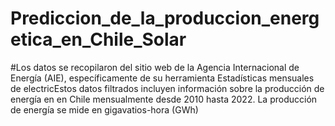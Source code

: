 # Prediccion_de_la_produccion_energetica_en_Chile_Solar

#Los datos se recopilaron del sitio web de la Agencia Internacional de Energía (AIE), específicamente 
de su herramienta Estadísticas mensuales de electricEstos datos filtrados incluyen información sobre 
la producción de energía en en Chile mensualmente desde 2010 hasta 2022. La producción de energía se 
mide en gigavatios-hora (GWh) 
